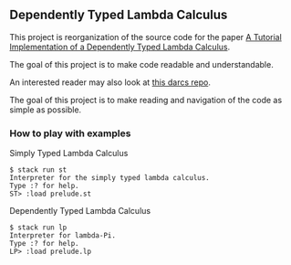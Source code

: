 ## Dependently Typed Lambda Calculus

This project is reorganization of the source code for the paper
[A Tutorial Implementation of a Dependently Typed Lambda Calculus](http://www.andres-loeh.de/LambdaPi/).

The goal of this project is to make code readable and understandable.

An interested reader may also look at [this darcs repo](http://sneezy.cs.nott.ac.uk/darcs/LambdaPi/).

The goal of this project is to make reading and navigation of the code as simple as possible.

### How to play with examples

Simply Typed Lambda Calculus

```
$ stack run st
Interpreter for the simply typed lambda calculus.
Type :? for help.
ST> :load prelude.st
```

Dependently Typed Lambda Calculus

```
$ stack run lp
Interpreter for lambda-Pi.
Type :? for help.
LP> :load prelude.lp
```
